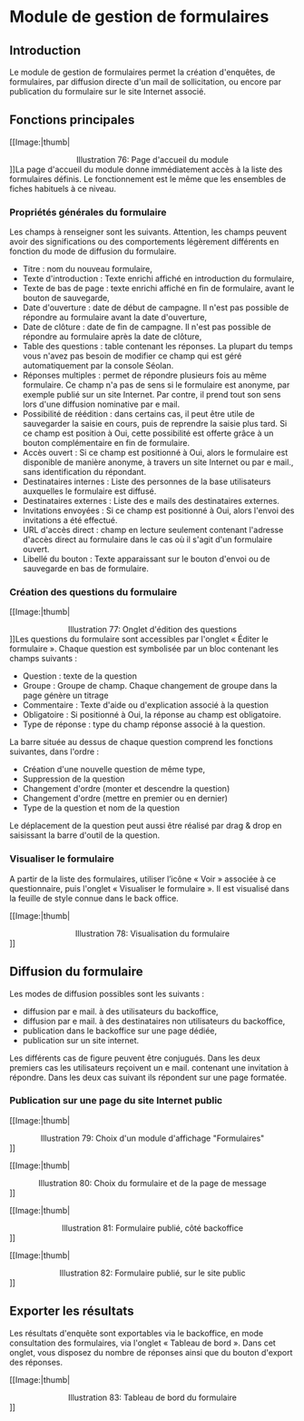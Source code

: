 Module de gestion de formulaires
================================

Introduction
------------

Le module de gestion de formulaires permet la création d'enquêtes, de
formulaires, par diffusion directe d'un mail de sollicitation, ou encore
par publication du formulaire sur le site Internet associé.

Fonctions principales
---------------------

[[Image:|thumb|

<center>
</center>
<center>
Illustration 76: Page d'accueil du module

</center>
]]La page d'accueil du module donne immédiatement accès à la liste des
formulaires définis. Le fonctionnement est le même que les ensembles de
fiches habituels à ce niveau.

### Propriétés générales du formulaire

Les champs à renseigner sont les suivants. Attention, les champs peuvent
avoir des significations ou des comportements légèrement différents en
fonction du mode de diffusion du formulaire.

-   Titre : nom du nouveau formulaire,
-   Texte d'introduction : Texte enrichi affiché en introduction du
    formulaire,
-   Texte de bas de page : texte enrichi affiché en fin de formulaire,
    avant le bouton de sauvegarde,
-   Date d'ouverture : date de début de campagne. Il n'est pas possible
    de répondre au formulaire avant la date d'ouverture,
-   Date de clôture : date de fin de campagne. Il n'est pas possible de
    répondre au formulaire après la date de clôture,
-   Table des questions : table contenant les réponses. La plupart du
    temps vous n'avez pas besoin de modifier ce champ qui est géré
    automatiquement par la console Séolan.
-   Réponses multiples : permet de répondre plusieurs fois au même
    formulaire. Ce champ n'a pas de sens si le formulaire est anonyme,
    par exemple publié sur un site Internet. Par contre, il prend tout
    son sens lors d'une diffusion nominative par e mail.
-   Possibilité de réédition : dans certains cas, il peut être utile de
    sauvegarder la saisie en cours, puis de reprendre la saisie plus
    tard. Si ce champ est position à Oui, cette possibilité est offerte
    grâce à un bouton complémentaire en fin de formulaire.
-   Accès ouvert : Si ce champ est positionné à Oui, alors le formulaire
    est disponible de manière anonyme, à travers un site Internet ou par
    e mail., sans identification du répondant.
-   Destinataires internes : Liste des personnes de la base utilisateurs
    auxquelles le formulaire est diffusé.
-   Destinataires externes : Liste des e mails des destinataires
    externes.
-   Invitations envoyées : Si ce champ est positionné à Oui, alors
    l'envoi des invitations a été effectué.
-   URL d'accès direct : champ en lecture seulement contenant l'adresse
    d'accès direct au formulaire dans le cas où il s'agit d'un
    formulaire ouvert.
-   Libellé du bouton : Texte apparaissant sur le bouton d'envoi ou de
    sauvegarde en bas de formulaire.

### Création des questions du formulaire

[[Image:|thumb|

<center>
Illustration 77: Onglet d'édition des questions

</center>
]]Les questions du formulaire sont accessibles par l'onglet « Éditer le
formulaire ». Chaque question est symbolisée par un bloc contenant les
champs suivants :

-   Question : texte de la question
-   Groupe : Groupe de champ. Chaque changement de groupe dans la page
    génère un titrage
-   Commentaire : Texte d'aide ou d'explication associé à la question
-   Obligatoire : Si positionné à Oui, la réponse au champ est
    obligatoire.
-   Type de réponse : type du champ réponse associé à la question.

La barre située au dessus de chaque question comprend les fonctions
suivantes, dans l'ordre :

-   Création d'une nouvelle question de même type,
-   Suppression de la question
-   Changement d'ordre (monter et descendre la question)
-   Changement d'ordre (mettre en premier ou en dernier)
-   Type de la question et nom de la question

Le déplacement de la question peut aussi être réalisé par drag & drop en
saisissant la barre d'outil de la question.

### Visualiser le formulaire

A partir de la liste des formulaires, utiliser l’icône « Voir » associée
à ce questionnaire, puis l'onglet « Visualiser le formulaire ». Il est
visualisé dans la feuille de style connue dans le back office.

[[Image:|thumb|

<center>
Illustration 78: Visualisation du formulaire

</center>
]]

Diffusion du formulaire
-----------------------

Les modes de diffusion possibles sont les suivants :

-   diffusion par e mail. à des utilisateurs du backoffice,
-   diffusion par e mail. à des destinataires non utilisateurs du
    backoffice,
-   publication dans le backoffice sur une page dédiée,
-   publication sur un site internet.

Les différents cas de figure peuvent être conjugués. Dans les deux
premiers cas les utilisateurs reçoivent un e mail. contenant une
invitation à répondre. Dans les deux cas suivant ils répondent sur une
page formatée.

### Publication sur une page du site Internet public

[[Image:|thumb|

<center>
Illustration 79: Choix d'un module d'affichage "Formulaires"

</center>
]]

[[Image:|thumb|

<center>
Illustration 80: Choix du formulaire et de la page de message

</center>
]]

[[Image:|thumb|

<center>
Illustration 81: Formulaire publié, côté backoffice

</center>
]]

[[Image:|thumb|

<center>
Illustration 82: Formulaire publié, sur le site public

</center>
]]

Exporter les résultats
----------------------

Les résultats d'enquête sont exportables via le backoffice, en mode
consultation des formulaires, via l'onglet « Tableau de bord ». Dans cet
onglet, vous disposez du nombre de réponses ainsi que du bouton d'export
des réponses.

[[Image:|thumb|

<center>
Illustration 83: Tableau de bord du formulaire

</center>
]]
